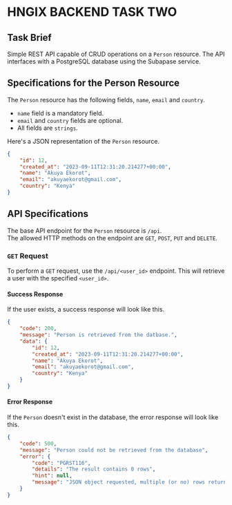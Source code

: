 # HNGIX BACKEND TASK TWO

## Task Brief

Simple REST API capable of CRUD operations on a `Person` resource. The API interfaces with a PostgreSQL database using the Subapase service.

## Specifications for the Person Resource

The `Person` resource has the following fields, `name`, `email` and `country`.

- `name` field is a mandatory field.
- `email` and `country` fields are optional.
- All fields are `strings`.

Here's a JSON representation of the `Person` resource.

```json
{
	"id": 12,
	"created_at": "2023-09-11T12:31:20.214277+00:00",
	"name": "Akuya Ekorot",
	"email": "akuyaekorot@gmail.com",
	"country": "Kenya"
}
```

## API Specifications

The base API endpoint for the `Person` resource is `/api`.
<br />
The allowed HTTP methods on the endpoint are `GET`, `POST`, `PUT` and `DELETE`.

### `GET` Request

To perform a `GET` request, use the `/api/<user_id>` endpoint. This will retrieve a user with the specified `<user_id>`.

#### Success Response

If the user exists, a success response will look like this.

```json
{
	"code": 200,
	"message": "Person is retrieved from the datbase.",
	"data": {
		"id": 12,
		"created_at": "2023-09-11T12:31:20.214277+00:00",
		"name": "Akuya Ekorot",
		"email": "akuyaekorot@gmail.com",
		"country": "Kenya"
	}
}
```

#### Error Response

If the `Person` doesn't exist in the database, the error response will look like this.

```json
{
	"code": 500,
	"message": "Person could not be retrieved from the database",
	"error": {
		"code": "PGRST116",
		"details": "The result contains 0 rows",
		"hint": null,
		"message": "JSON object requested, multiple (or no) rows returned"
	}
}
```
